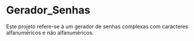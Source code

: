 # Gerador_Senhas
Este projeto refere-se à um gerador de senhas complexas com caracteres alfanuméricos e não alfanuméricos.
